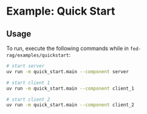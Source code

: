 # Example: Quick Start

## Usage

To run, execute the following commands while in `fed-rag/examples/quickstart`:

```sh
# start server
uv run -m quick_start.main --component server

# start client 1
uv run -m quick_start.main --component client_1

# start client 2
uv run -m quick_start.main --component client_2
```

